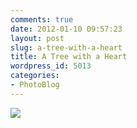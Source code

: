 ```yaml
---
comments: true
date: 2012-01-10 09:57:23
layout: post
slug: a-tree-with-a-heart
title: A Tree with a Heart
wordpress_id: 5013
categories:
- PhotoBlog
---
```


![](http://ryanfitzer.com/main/wp-content/uploads/2012/01/2011-12-31-at-16-25-03-531x800.jpg)
